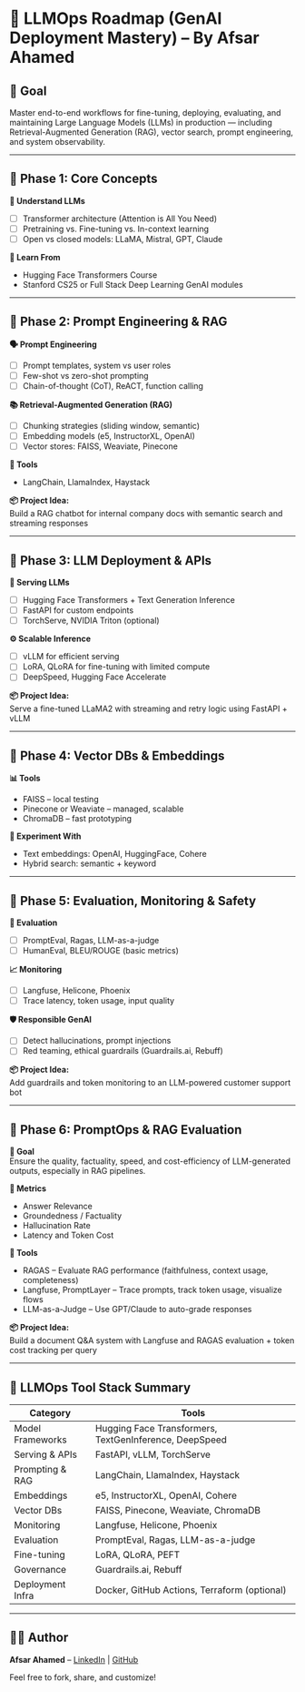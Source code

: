 # 🧠 LLMOps Roadmap (GenAI Deployment Mastery) – By Afsar Ahamed

## 🎯 Goal  
Master end-to-end workflows for fine-tuning, deploying, evaluating, and maintaining Large Language Models (LLMs) in production — including Retrieval-Augmented Generation (RAG), vector search, prompt engineering, and system observability.

---

## 📍 Phase 1: Core Concepts

**🧠 Understand LLMs**
- [ ] Transformer architecture (Attention is All You Need)
- [ ] Pretraining vs. Fine-tuning vs. In-context learning
- [ ] Open vs closed models: LLaMA, Mistral, GPT, Claude

**📘 Learn From**
- Hugging Face Transformers Course  
- Stanford CS25 or Full Stack Deep Learning GenAI modules

---

## 📍 Phase 2: Prompt Engineering & RAG

**🗣️ Prompt Engineering**
- [ ] Prompt templates, system vs user roles
- [ ] Few-shot vs zero-shot prompting
- [ ] Chain-of-thought (CoT), ReACT, function calling

**📚 Retrieval-Augmented Generation (RAG)**
- [ ] Chunking strategies (sliding window, semantic)
- [ ] Embedding models (e5, InstructorXL, OpenAI)
- [ ] Vector stores: FAISS, Weaviate, Pinecone

**🔧 Tools**
- LangChain, LlamaIndex, Haystack

**📦 Project Idea:**  
Build a RAG chatbot for internal company docs with semantic search and streaming responses

---

## 📍 Phase 3: LLM Deployment & APIs

**🚀 Serving LLMs**
- [ ] Hugging Face Transformers + Text Generation Inference
- [ ] FastAPI for custom endpoints
- [ ] TorchServe, NVIDIA Triton (optional)

**⚙️ Scalable Inference**
- [ ] vLLM for efficient serving
- [ ] LoRA, QLoRA for fine-tuning with limited compute
- [ ] DeepSpeed, Hugging Face Accelerate

**📦 Project Idea:**  
Serve a fine-tuned LLaMA2 with streaming and retry logic using FastAPI + vLLM

---

## 📍 Phase 4: Vector DBs & Embeddings

**📊 Tools**
- FAISS – local testing
- Pinecone or Weaviate – managed, scalable
- ChromaDB – fast prototyping

**🧪 Experiment With**
- Text embeddings: OpenAI, HuggingFace, Cohere
- Hybrid search: semantic + keyword

---

## 📍 Phase 5: Evaluation, Monitoring & Safety

**📏 Evaluation**
- [ ] PromptEval, Ragas, LLM-as-a-judge
- [ ] HumanEval, BLEU/ROUGE (basic metrics)

**📈 Monitoring**
- [ ] Langfuse, Helicone, Phoenix
- [ ] Trace latency, token usage, input quality

**🛡️ Responsible GenAI**
- [ ] Detect hallucinations, prompt injections
- [ ] Red teaming, ethical guardrails (Guardrails.ai, Rebuff)

**📦 Project Idea:**  
Add guardrails and token monitoring to an LLM-powered customer support bot

---

## 📍 Phase 6: PromptOps & RAG Evaluation

**🎯 Goal**  
Ensure the quality, factuality, speed, and cost-efficiency of LLM-generated outputs, especially in RAG pipelines.

**📏 Metrics**
- Answer Relevance
- Groundedness / Factuality
- Hallucination Rate
- Latency and Token Cost

**🔧 Tools**
- RAGAS – Evaluate RAG performance (faithfulness, context usage, completeness)
- Langfuse, PromptLayer – Trace prompts, track token usage, visualize flows
- LLM-as-a-Judge – Use GPT/Claude to auto-grade responses

**📦 Project Idea:**  
Build a document Q&A system with Langfuse and RAGAS evaluation + token cost tracking per query

---

## 🧰 LLMOps Tool Stack Summary

| Category            | Tools                                                   |
|---------------------|----------------------------------------------------------|
| Model Frameworks    | Hugging Face Transformers, TextGenInference, DeepSpeed   |
| Serving & APIs      | FastAPI, vLLM, TorchServe                                |
| Prompting & RAG     | LangChain, LlamaIndex, Haystack                          |
| Embeddings          | e5, InstructorXL, OpenAI, Cohere                         |
| Vector DBs          | FAISS, Pinecone, Weaviate, ChromaDB                      |
| Monitoring          | Langfuse, Helicone, Phoenix                              |
| Evaluation          | PromptEval, Ragas, LLM-as-a-judge                        |
| Fine-tuning         | LoRA, QLoRA, PEFT                                        |
| Governance          | Guardrails.ai, Rebuff                                    |
| Deployment Infra    | Docker, GitHub Actions, Terraform (optional)            |

---

## 👨‍💻 Author  
**Afsar Ahamed** – [LinkedIn](https://www.linkedin.com) | [GitHub](https://github.com)

Feel free to fork, share, and customize!

